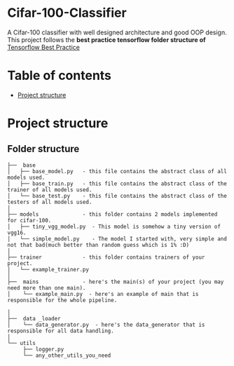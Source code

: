 # Cifar-100-Classifier
A Cifar-100 classifier with well designed architecture and good OOP design.<br>
This project follows the **best practice tensorflow folder structure of** [Tensorflow Best Practice](https://github.com/moemen95) 


# Table of contents

- [Project structure](#project-structure)





# Project structure
Folder structure
--------------

```
├──  base
│   ├── base_model.py   - this file contains the abstract class of all models used.
│   ├── base_train.py   - this file contains the abstract class of the trainer of all models used.
│   └── base_test.py    - this file contains the abstract class of the testers of all models used.
│
├── models              - this folder contains 2 models implemented for cifar-100.
│   ├── tiny_vgg_model.py  - This model is somehow a tiny version of vgg16.
│   └── simple_model.py    - The model I started with, very simple and not that bad(much better than random guess which is 1% :D) 
│
├── trainer             - this folder contains trainers of your project.
│   └── example_trainer.py
│   
├──  mains              - here's the main(s) of your project (you may need more than one main).
│    └── example_main.py  - here's an example of main that is responsible for the whole pipeline.

│  
├──  data _loader  
│    └── data_generator.py  - here's the data_generator that is responsible for all data handling.
│ 
└── utils
     ├── logger.py
     └── any_other_utils_you_need
